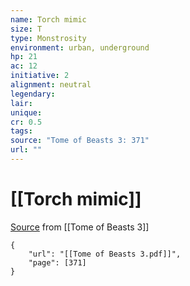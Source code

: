 ```yaml
---
name: Torch mimic
size: T
type: Monstrosity
environment: urban, underground
hp: 21
ac: 12
initiative: 2
alignment: neutral
legendary: 
lair: 
unique: 
cr: 0.5
tags: 
source: "Tome of Beasts 3: 371"
url: ""
---
```

# [[Torch mimic]]

[Source](zotero://open-pdf/library/items/BLGR9HVR?page=371) from [[Tome of Beasts 3]]

```pdf
{
	"url": "[[Tome of Beasts 3.pdf]]",
	"page": [371]
}
```


